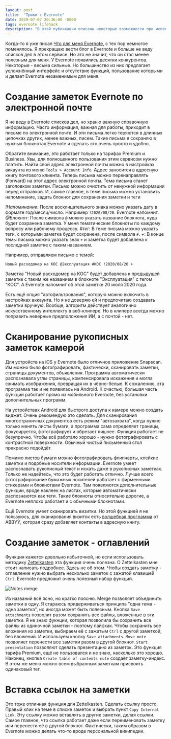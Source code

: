 ```yaml
---
layout: post
title:  "Трюки с Evernote"
date: 2020-07-07 20:36:00 -0000
tags: evernote lifehack
description: "В этой публикации описаны некоторые возможности при использовании Evernote. Достаточно удобные, чтобы их знать и достаточно неочевидные, чтобы про них стоило прочитать короткую публикацию."
---
```


Когда-то я уже писал [Что для меня Evernote](/blog/2013/evernote-anthem), с тех пор немногое поменялось. Я прекращаю вести блог в Evernote и больше не веду списков дел в этом сервисе. Но это не значит, что он стал менее полезным для меня. У Evernote появились десятки конкурентов. Некоторые - весьма сильные. Но большинство из них предлагает усложнённый интерфейс и отсутствие функций, пользование которыми и делает Evernote незаменимым для меня.

# Создание заметок Evernote по электронной почте

Я не веду в Evernote списков дел, но храню важную справочную информацию. Часто информация, важная для работы, приходит в письме по электронной почте. И эти письма легко теряются в длинных цепочках других, менее важных, писем. Такие письма я сохраняю в нужных блокнотах Evernote и сделать это очень просто и удобно.

Обратите внимание, это работает только на тарифах Premium и Business. Увы, для полноценного пользования этим сервисом нужно платить. Найти свой адрес электронной почты можно в настройках аккаунта из меню `Tools > Account Info`. Адрес заносится в адресную книгу почтового клиента. Теперь письма можно перенаправлять (Forward) на этот адрес электронной почты. Тема письма станет заголовком заметки. Письмо можно очистить от ненужной информации перед отправкой. И, самое главное, в теме письма можно установить напоминание, задать блокнот для сохранения заметки и теги

*!Напоминание*: После восклицательного знака можно указать дату в формате год/месяц/число. Например `!2020/08/20`. Evernote напомнит.
*@Блокнот*: После символа `@` можно указать название блокнота, куда будет сохранена заметка. У меня тематические блокноты по каждому вопросу или рабочему процессу.
*#тег*: В теме письма можно указать теги, с которыми заметка будет сохранена, после символа `#`.
*+*: В конце темы письма можно указать знак `+` и заметка будет добавлена к последней заметке с таким названием.

Например, отправляем письмо с темой: 

    Новый расходомер на КОС @Эксплуатация #КОС !2020/08/20 +

Заметка "Новый расходомер на КОС" будет добавлена к предыдущей заметке с таким же названием в блокноте "Эксплуатация" с тегом "КОС". А Evernote напомнит об этой заметке 20 июля 2020 года.

Есть ещё опция "автофильтрования", которую можно включить в настройках аккаунта. Но я не доверяю ей и предпочитаю создавать заметки вручную. Вообще, алгоритм действует аналогично искусственному интеллекту в веб-клипере. Но в клипере всегда можно поправить неверные предположения ИИ, а с почтой - нет.

# Сканирование рукописных заметок камерой

Для устройств на iOS у Evernote было отличное приложение Snapscan. Им можно было фотографировать, фактически, сканировать заметки, страницы документов, объявления. Программа автоматически распознавала углы страницы, компенсировала искажения и могла сжимать изображения, превращая их в чёрно-белые. К сожалению, эта программа так и не появилась на Android. К счастью, большая часть функций работает прямо из мобильного Evernote, без установки дополнительных программ.

На устройствах Android для быстрого доступа к камере можно создать виджет. Очень рекомендую это сделать. Для сканирования многостраничных документов есть режим "автозахвата", когда нужно только менять листы бумаги, а программа сама определяет границы, фокусируется, фотографирует и обрезает лишнее. Функция работает не безупречно. Чтобы всё работало хорошо - нужно фотографировать с контрастной поверхности. Обычный чистый письменный стол прекрасно подойдёт.

Помимо листов бумаги можно фотографировать флипчарты, клейкие заметки и подобные носители информации. Evernote умеет распознавать рукописный текст и искать даже в рукописных заметках. Только не надейтесь, что это будет работать отлично. Лучше всего фотографирование бумажных носителей работает с фирменными стикерами и блокнотами Evernote. Там появляются дополнительные функции, вроде наклеек на листах, которые автоматически распознаются как теги. Такие блокноты относительно дорогие, а Evernote неплохо работает и с обычными блокнотами. 

Ещё Evernote умеет сканировать визитки. Но этой функцией я не пользуюсь, для сканирования визиток есть [волшебная программа](https://www.abbyy.com/products/mobile/business-card-reader/en/) от ABBYY, которая сразу добавляет контакты в адресную книгу. 

# Создание заметок - оглавлений

Функция кажется довольно избыточной, но если использовать методику [Zettelkasten](https://eugeneyan.com/writing/note-taking-zettelkasten/) эта функция очень полезна. О Zettelkasten мне стоит написать подробнее. Здесь не об этом. Чтобы создать заметку - оглавление нужно выбрать несколько заметок с зажатой клавишей `Ctrl`. Evernote предложит очень полезный набор функций.

![Notes merge](https://res.cloudinary.com/dlqc5rp9l/image/upload/v1625049718/blog/notes-merge_p1ppzk.jpg)

Из названий всё ясно, но кратко поясню. Merge позволяет объединить заметки в одну. Я стараюсь придерживаться принципа "одна тема - одна заметка", но иногда может быть полезным. Кнопка `Save attachments` позволит разом сохранить все файлы, вложенные в эти заметки. Я не знаю фукнции, которая позволила бы сохранить все файлы из одиночной заметки - поэтому лайфхак. Чтобы сохранить все вложения из заметки, выбираем её с зажатым `Ctrl` с другой заметкой, без вложений. И используем кнопку `Save attachments`. `Move note` позволяет перенести все заметки разом в другой блокнот. `Start presentation` позволяют сделать презентацию из заметок. Это функция тарифа Premium, ещё не пользовался и не знаю, насколько это хорошо. Наконец, кнопка `Create table of contents note` создаёт заметку-индекс. В этом же меню можно всем выбранным заметкам присвоить одинаковый тег.

# Вставка ссылок на заметки

Это тоже отличная функция для Zettelkasten. Сделать ссылку просто. Правый клик на теме в списке заметок и выбрать пункт `Copy Internal Link`. Эту ссылку можно вставлять в другие заметки, делая ссылки. Самое главное, что ссылка работает даже если переименовать заметку или перенести её в другой блокнот. Фактически, таким образом в Evernote можно делать что-то вроде персональной википедии. 

